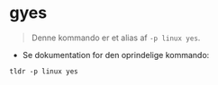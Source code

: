 # gyes

> Denne kommando er et alias af `-p linux yes`.

- Se dokumentation for den oprindelige kommando:

`tldr -p linux yes`
